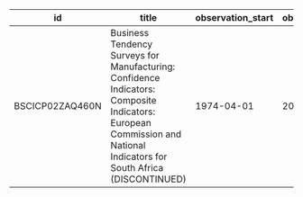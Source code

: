 | id              | title                                                                                                                                                                 | observation_start   | observation_end   |
|-----------------|-----------------------------------------------------------------------------------------------------------------------------------------------------------------------|---------------------|-------------------|
| BSCICP02ZAQ460N | Business Tendency Surveys for Manufacturing: Confidence Indicators: Composite Indicators: European Commission and National Indicators for South Africa (DISCONTINUED) | 1974-04-01          | 2014-10-01        |